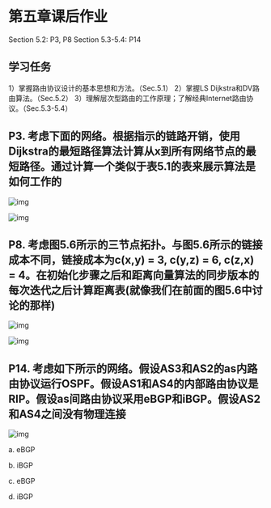 # 第五章课后作业

Section 5.2: P3, P8
Section 5.3-5.4: P14

## 学习任务

1）掌握路由协议设计的基本思想和方法。（Sec.5.1）
2）掌握LS Dijkstra和DV路由算法。（Sec.5.2）
3）理解层次型路由的工作原理；了解经典Internet路由协议。（Sec.5.3-5.4）

## P3. 考虑下面的网络。根据指示的链路开销，使用Dijkstra的最短路径算法计算从x到所有网络节点的最短路径。通过计算一个类似于表5.1的表来展示算法是如何工作的

![img](https://img2023.cnblogs.com/blog/2975286/202305/2975286-20230505093919217-2060975852.png)

![img](https://img2023.cnblogs.com/blog/2975286/202305/2975286-20230505095205104-1032210054.png)

## P8. 考虑图5.6所示的三节点拓扑。与图5.6所示的链接成本不同，链接成本为c(x,y) = 3, c(y,z) = 6, c(z,x) = 4。在初始化步骤之后和距离向量算法的同步版本的每次迭代之后计算距离表(就像我们在前面的图5.6中讨论的那样)

![img](https://img2023.cnblogs.com/blog/2975286/202305/2975286-20230505100233575-1529978056.png)

![img](https://img2023.cnblogs.com/blog/2975286/202305/2975286-20230505100405572-1274202067.png)

## P14. 考虑如下所示的网络。假设AS3和AS2的as内路由协议运行OSPF。假设AS1和AS4的内部路由协议是RIP。假设as间路由协议采用eBGP和iBGP。假设AS2和AS4之间没有物理连接

![img](https://img2023.cnblogs.com/blog/2975286/202305/2975286-20230505095345183-1553731122.png)

a. eBGP

b. iBGP

c. eBGP

d. iBGP
